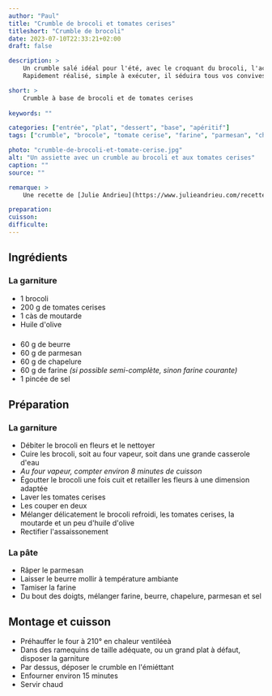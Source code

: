 ```yaml
---
author: "Paul"
title: "Crumble de brocoli et tomates cerises"
titleshort: "Crumble de brocoli"
date: 2023-07-10T22:33:21+02:00
draft: false

description: >
    Un crumble salé idéal pour l'été, avec le croquant du brocoli, l'acidité de la tomate-cerise et le parfum du parmesan.<br>
    Rapidement réalisé, simple à exécuter, il séduira tous vos convives.

short: >
    Crumble à base de brocoli et de tomates cerises
    
keywords: ""

categories: ["entrée", "plat", "dessert", "base", "apéritif"]
tags: ["crumble", "brocole", "tomate cerise", "farine", "parmesan", "chapelure"]

photo: "crumble-de-brocoli-et-tomate-cerise.jpg"
alt: "Un assiette avec un crumble au brocoli et aux tomates cerises"
caption: ""
source: ""

remarque: >
    Une recette de [Julie Andrieu](https://www.julieandrieu.com/recettes/crumble-de-brocolis-et-tomates-cerises)

preparation: 
cuisson: 
difficulte:
---
```



## Ingrédients
### La garniture
- 1 brocoli
- 200 g de tomates cerises
- 1 càs de moutarde
- Huile d'olive
###
- 60 g de beurre
- 60 g de parmesan
- 60 g de chapelure
- 60 g de farine *(si possible semi-complète, sinon farine courante)*
- 1 pincée de sel
## Préparation
### La garniture
- Débiter le brocoli en fleurs et le nettoyer
- Cuire les brocoli, soit au four vapeur, soit dans une grande casserole d'eau
- *Au four vapeur, compter environ 8 minutes de cuisson*
- Égoutter le brocoli une fois cuit et retailler les fleurs à une dimension adaptée
- Laver les tomates cerises
- Les couper en deux
- Mélanger délicatement le brocoli refroidi, les tomates cerises, la moutarde et un peu d'huile d'olive
- Rectifier l'assaissonement
### La pâte
- Râper le parmesan
- Laisser le beurre mollir à température ambiante
- Tamiser la farine
- Du bout des doigts, mélanger farine, beurre, chapelure, parmesan et sel
## Montage et cuisson
- Préhauffer le four à 210° en chaleur ventiléeà 
- Dans des ramequins de taille adéquate, ou un grand plat à défaut, disposer la garniture
- Par dessus, déposer le crumble en l'émiéttant
- Enfourner environ 15 minutes
- Servir chaud
